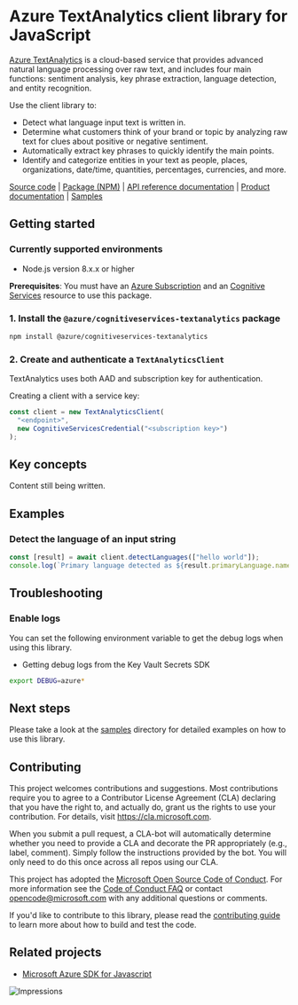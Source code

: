 # Azure TextAnalytics client library for JavaScript

[Azure TextAnalytics](https://azure.microsoft.com/en-us/services/cognitive-services/text-analytics/) is a cloud-based service that provides advanced natural language processing over raw text, and includes four main functions: sentiment analysis, key phrase extraction, language detection, and entity recognition.

Use the client library to:

- Detect what language input text is written in.
- Determine what customers think of your brand or topic by analyzing raw text for clues about positive or negative sentiment.
- Automatically extract key phrases to quickly identify the main points.
- Identify and categorize entities in your text as people, places, organizations, date/time, quantities, percentages, currencies, and more.

[Source code](https://github.com/Azure/azure-sdk-for-js/blob/master/sdk/textanalytics/cognitiveservices-textanalytics/) |
[Package (NPM)](https://www.npmjs.com/package/@azure/cognitiveservices-textanalytics) |
[API reference documentation](https://docs.microsoft.com/javascript/api/@azure/cognitiveservices-textanalytics) |
[Product documentation](https://docs.microsoft.com/en-us/azure/cognitive-services/text-analytics/) |
[Samples](https://github.com/Azure/azure-sdk-for-js/tree/master/sdk/textanalytics/cognitiveservices-textanalytics/samples)

## Getting started

### Currently supported environments

- Node.js version 8.x.x or higher

**Prerequisites**: You must have an [Azure Subscription](https://azure.microsoft.com) and an [Cognitive Services](https://docs.microsoft.com/en-us/azure/cognitive-services/cognitive-services-apis-create-account) resource to use this package.

### 1. Install the `@azure/cognitiveservices-textanalytics` package

```bash
npm install @azure/cognitiveservices-textanalytics
```

### 2. Create and authenticate a `TextAnalyticsClient`

TextAnalytics uses both AAD and subscription key for authentication.

Creating a client with a service key:

```js
const client = new TextAnalyticsClient(
  "<endpoint>",
  new CognitiveServicesCredential("<subscription key>")
);
```

## Key concepts

Content still being written.

## Examples

### Detect the language of an input string

```js
const [result] = await client.detectLanguages(["hello world"]);
console.log(`Primary language detected as ${result.primaryLanguage.name}`);
```

## Troubleshooting

### Enable logs

You can set the following environment variable to get the debug logs when using this library.

- Getting debug logs from the Key Vault Secrets SDK

```bash
export DEBUG=azure*
```

## Next steps

Please take a look at the
[samples](https://github.com/Azure/azure-sdk-for-js/tree/master/sdk/textanalytics/cognitiveservices-textanalytics/samples)
directory for detailed examples on how to use this library.

## Contributing

This project welcomes contributions and suggestions. Most contributions require you to agree to a
Contributor License Agreement (CLA) declaring that you have the right to, and actually do, grant us
the rights to use your contribution. For details, visit https://cla.microsoft.com.

When you submit a pull request, a CLA-bot will automatically determine whether you need to provide
a CLA and decorate the PR appropriately (e.g., label, comment). Simply follow the instructions
provided by the bot. You will only need to do this once across all repos using our CLA.

This project has adopted the [Microsoft Open Source Code of Conduct](https://opensource.microsoft.com/codeofconduct/).
For more information see the [Code of Conduct FAQ](https://opensource.microsoft.com/codeofconduct/faq/) or
contact [opencode@microsoft.com](mailto:opencode@microsoft.com) with any additional questions or comments.

If you'd like to contribute to this library, please read the [contributing guide](https://github.com/Azure/azure-sdk-for-js/blob/master/CONTRIBUTING.md) to learn more about how to build and test the code.

## Related projects

- [Microsoft Azure SDK for Javascript](https://github.com/Azure/azure-sdk-for-js)

![Impressions](https://azure-sdk-impressions.azurewebsites.net/api/impressions/azure-sdk-for-js%2Fsdk%2Ftextanalytics%2Fcognitiveservices-textanalytics%2FREADME.png)
